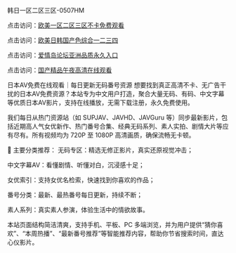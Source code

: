 韩日一区二区三区-0507HM

点击访问：<a href="https://gfd-5xg.pages.dev/">欧美一区二区三区不卡免费观看</a>

点击访问：<a href="https://cfad.pages.dev/">欧美日韩国产色综合一二三四</a>

点击访问：<a href="https://tfda.pages.dev/">爱情岛论坛亚洲品质永久入口</a>

点击访问：<a href="https://gda-c7m.pages.dev/">国产精品午夜高清在线观看</a>

日本AV免费在线观看｜每日更新无码番号资源
想要找到真正高清不卡、无广告干扰的日本AV免费资源？本站专为中文用户打造，聚合大量无码、有码、中文字幕等优质日本AV影片，支持在线播放，无需下载注册，永久免费使用。

我们每日从热门资源站（如 SUPJAV、JAVHD、JAVGuru 等）同步最新影片，包括近期高人气女优新作、热门番号合集、经典无码系列、素人实拍、剧情大片等应有尽有。所有视频均为 720P 至 1080P 高清画质，确保流畅无卡顿。

📌 主要分类推荐：
无码专区：精选无修正影片，真实还原视觉冲击；

中文字幕AV：看懂剧情、听懂对白，沉浸感十足；

女优索引：支持女优名检索，快速找到你喜欢的作品；

番号分类：最新、最热番号每日更新，持续不断；

素人系列：真实素人参演，体验生活中的情欲故事。

本站页面结构简洁清爽，支持手机、平板、PC 多端浏览，并为用户提供“猜你喜欢”、“本周热播”、“最新番号推荐”等智能推荐内容，帮助你节省搜索时间，直达心仪影片。





<span style="display:none;">[Canonical link](https://github.com/kong145/34554 ）</span>

